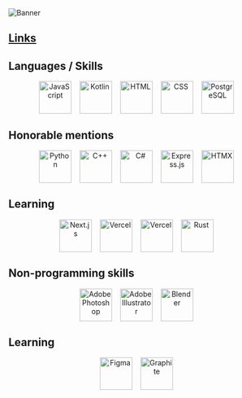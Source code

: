 <picture>
 <source media="(prefers-color-scheme: dark)" srcset="logo_text_white.svg">
 <source media="(prefers-color-scheme: light)" srcset="logo_text.svg">
 <img alt="Banner" src="logo_text.svg">
</picture>


## [Links](https://links.vortygon.space/)


## Languages / Skills

<p float="left" align="center">
 <img alt="JavaScript" title="JavaScript" src="https://svgl.app/library/javascript.svg" height="64px" width="64px" hspace="6" align="center">
 <img alt="Kotlin" title="Kotlin" src="https://svgl.app/library/kotlin.svg" height="64px" width="64px" hspace="6" align="center">
 <img alt="HTML" title="HTML" src="https://svgl.app/library/html5.svg" height="64px" width="64px" hspace="6" align="center">
 <img alt="CSS" title="CSS" src="https://svgl.app/library/css_old.svg" height="64px" width="64px" hspace="6" align="center">
 <img alt="PostgreSQL" title="PostgreSQL" src="https://svgl.app/library/postgresql.svg" height="64px" width="64px" hspace="6" align="center">
</p>

## Honorable mentions

<p float="left" align="center">
 <img alt="Python" title="Python" src="https://svgl.app/library/python.svg" height="64px" width="64px" hspace="6" align="center">
 <img alt="C++" title="C++" src="https://svgl.app/library/c-plusplus.svg" height="64px" width="64px" hspace="6" align="center">
 <img alt="C#" title="C#" src="https://svgl.app/library/csharp.svg" height="64px" width="64px" hspace="6" align="center">
 <img alt="Express.js" title="Express.js" src="https://svgl.app/library/expressjs_dark.svg" height="64px" width="64px" hspace="6" align="center">
 <img alt="HTMX" title="HTMX" src="https://logo.svgcdn.com/l/htmx-icon.svg" height="64px" width="64px" hspace="6" align="center">
</p>


## Learning

<p float="left" align="center">
 <img alt="Next.js" title="Next.js" src="https://svgl.app/library/nextjs_icon_dark.svg" height="64px" width="64px hspace="6" align="center"
 <img alt="Tailwind CSS" title="Tailwind CSS" src="https://svgl.app/library/tailwindcss.svg" height="64px" width="64px" hspace="6" align="center">
 <img alt="Vercel" title="Vercel" src="https://svgl.app/library/vercel_dark.svg" height="64px" width="64px" hspace="6" align="center">
 <img alt="Vercel" title="Vercel" src="https://svgl.app/library/vercel_dark.svg" height="64px" width="64px" hspace="6" align="center">
 <img alt="Rust" title="Rust" src="https://svgl.app/library/rust_dark.svg" height="64px" width="64px" hspace="6" align="center">
 <!--
 <img alt="TanStack" title="TanStack" src="https://svgl.app/library/tanstack.svg" height="64px" width="64px" hspace="6" align="center">
 <img alt="Vite" title="Vite" src="https://svgl.app/library/vitejs.svg" height="64px" width="64px" hspace="6" align="center">
 -->
</p>

## Non-programming skills

<p float="left" align="center">
 <img alt="Adobe Photoshop" title="Adobe Photoshop" src="https://svgl.app/library/photoshop.svg" height="64px" width="64px" hspace="6" align="center">
 <img alt="Adobe Illustrator" title="Adobe Illustrator" src="https://svgl.app/library/illustrator.svg" height="64px" width="64px" hspace="6" align="center">
 <img alt="Blender" title="Blender" src="https://svgl.app/library/blender.svg" height="64px" width="64px" hspace="6" align="center">
</p>

## Learning

<p float="left" align="center">
 <img alt="Figma" title="Figma" src="https://svgl.app/library/figma.svg" height="64px" width="64px" hspace="6" align="center">
 <img alt="Graphite" title="Graphite" src="https://static.graphite.rs/logos/graphite-logo-color.svg" height="64px" width="64px" hspace="6" align="center">
</p>

<!--
## My projects
[<kbd> <br> Portfolio <br> </kbd>](https://www.neeucraft.ru/)
[<kbd> <br> NeeuCraft <br> </kbd>](https://www.neeucraft.ru/)
-->
